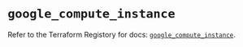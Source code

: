 # `google_compute_instance`

Refer to the Terraform Registory for docs: [`google_compute_instance`](https://registry.terraform.io/providers/hashicorp/google-beta/4.70.0/docs/resources/google_compute_instance).
